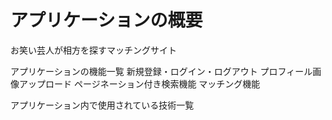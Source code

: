 <h1>アプリケーションの概要</h1>
お笑い芸人が相方を探すマッチングサイト

アプリケーションの機能一覧
新規登録・ログイン・ログアウト
プロフィール画像アップロード
ページネーション付き検索機能
マッチング機能

アプリケーション内で使用されている技術一覧
